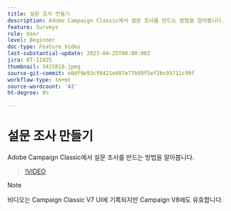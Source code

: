 ```yaml
---
title: 설문 조사 만들기
description: Adobe Campaign Classic에서 설문 조사를 만드는 방법을 알아봅니다.
feature: Surveys
role: User
level: Beginner
doc-type: Feature Video
last-substantial-update: 2023-04-25T00:00:00Z
jira: KT-11925
thumbnail: 3415810.jpeg
source-git-commit: e0df9e93cf0421e687e77b99f5ef2bc93712c99f
workflow-type: tm+mt
source-wordcount: '43'
ht-degree: 0%

---
```



# 설문 조사 만들기

Adobe Campaign Classic에서 설문 조사를 만드는 방법을 알아봅니다.

>[!VIDEO](https://video.tv.adobe.com/v/3415810/?learn=on)

>[!NOTE]
>비디오는 Campaign Classic V7 UI에 기록되지만 Campaign V8에도 유효합니다.
